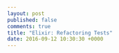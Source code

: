 ```yaml
---
layout: post
published: false
comments: true
title: "Elixir: Refactoring Tests"
date: 2016-09-12 10:30:30 +0000
---
```

